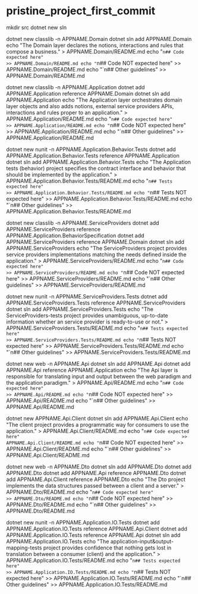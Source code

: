 # pristine_project_first_commit
mkdir src
dotnet     new sln


dotnet     new classlib -n APPNAME.Domain
dotnet sln add             APPNAME.Domain
echo "The Domain layer declares the notions, interactions and rules that compose a business." > APPNAME.Domain/README.md
echo "`n## Code expected here"                                                               >> APPNAME.Domain/README.md
echo "`n## Code NOT expected here"                                                           >> APPNAME.Domain/README.md
echo "`n## Other guidelines"                                                                 >> APPNAME.Domain/README.md


dotnet     new classlib -n APPNAME.Application
dotnet     add             APPNAME.Application reference APPNAME.Domain
dotnet sln add             APPNAME.Application
echo "The Application layer orchestrates domain layer objects and also adds notions, external service providers APIs, interactions and rules proper to an application." > APPNAME.Application/README.md
echo "`n## Code expected here"                                                                                                                                         >> APPNAME.Application/README.md
echo "`n## Code NOT expected here"                                                                                                                                     >> APPNAME.Application/README.md
echo "`n## Other guidelines"                                                                                                                                           >> APPNAME.Application/README.md

dotnet     new nunit    -n APPNAME.Application.Behavior.Tests
dotnet     add             APPNAME.Application.Behavior.Tests reference APPNAME.Application
dotnet sln add             APPNAME.Application.Behavior.Tests
echo "The Application tests (behavior) project specifies the contract interface and behavior that should be implemented by the application." > APPNAME.Application.Behavior.Tests/README.md
echo "`n## Tests expected here"                                                                                                             >> APPNAME.Application.Behavior.Tests/README.md
echo "`n## Tests NOT expected here"                                                                                                         >> APPNAME.Application.Behavior.Tests/README.md
echo "`n## Other guidelines"                                                                                                                >> APPNAME.Application.Behavior.Tests/README.md


dotnet     new classlib -n APPNAME.ServiceProviders
dotnet     add             APPNAME.ServiceProviders reference APPNAME.Application.BehaviorSpecification
dotnet     add             APPNAME.ServiceProviders reference APPNAME.Domain
dotnet sln add             APPNAME.ServiceProviders
echo "The ServiceProviders project provides service providers implementations matching the needs defined inside the application." > APPNAME.ServiceProviders/README.md
echo "`n## Code expected here"                                                                                                   >> APPNAME.ServiceProviders/README.md
echo "`n## Code NOT expected here"                                                                                               >> APPNAME.ServiceProviders/README.md
echo "`n## Other guidelines"                                                                                                     >> APPNAME.ServiceProviders/README.md

dotnet     new nunit    -n APPNAME.ServiceProviders.Tests
dotnet     add             APPNAME.ServiceProviders.Tests reference APPNAME.ServiceProviders
dotnet sln add             APPNAME.ServiceProviders.Tests
echo "The ServiceProviders-tests project provides unambiguous, up-to-date information whether an service provider is ready-to-use or not." > APPNAME.ServiceProviders.Tests/README.md
echo "`n## Tests expected here"                                                                                                           >> APPNAME.ServiceProviders.Tests/README.md
echo "`n## Tests NOT expected here"                                                                                                       >> APPNAME.ServiceProviders.Tests/README.md
echo "`n## Other guidelines"                                                                                                              >> APPNAME.ServiceProviders.Tests/README.md


dotnet     new web      -n APPNAME.Api
dotnet sln add             APPNAME.Api
dotnet     add             APPNAME.Api reference APPNAME.Application
echo "The Api layer is responsible for translating input and output between the web paradigm and the application paradigm." > APPNAME.Api/README.md
echo "`n## Code expected here"                                                                                             >> APPNAME.Api/README.md
echo "`n## Code NOT expected here"                                                                                         >> APPNAME.Api/README.md
echo "`n## Other guidelines"                                                                                               >> APPNAME.Api/README.md

dotnet     new             APPNAME.Api.Client
dotnet sln add             APPNAME.Api.Client
echo "The client project provides a programmatic way for consumers to use the application." > APPNAME.Api.Client/README.md
echo "`n## Code expected here"                                                             >> APPNAME.Api.Client/README.md
echo "`n## Code NOT expected here"                                                         >> APPNAME.Api.Client/README.md
echo "`n## Other guidelines"                                                               >> APPNAME.Api.Client/README.md

dotnet     new web      -n APPNAME.Dto
dotnet sln add             APPNAME.Dto
dotnet     add             APPNAME.Dto
dotnet     add             APPNAME.Api        reference APPNAME.Dto
dotnet     add             APPNAME.Api.Client reference APPNAME.Dto
echo "The Dto project implements the data structures passed between a client and a server." > APPNAME.Dto/README.md
echo "`n## Code expected here"                                                             >> APPNAME.Dto/README.md
echo "`n## Code NOT expected here"                                                         >> APPNAME.Dto/README.md
echo "`n## Other guidelines"                                                               >> APPNAME.Dto/README.md

dotnet     new nunit    -n APPNAME.Application.IO.Tests
dotnet     add             APPNAME.Application.IO.Tests reference APPNAME.Api.Client
dotnet     add             APPNAME.Application.IO.Tests reference APPNAME.Api
dotnet sln add             APPNAME.Application.IO.Tests
echo "The application-input&output-mapping-tests project provides confidence that nothing gets lost in translation between a consumer (client) and the application." > APPNAME.Application.IO.Tests/README.md
echo "`n## Tests expected here"                                                                                                                                     >> APPNAME.Application.IO.Tests/README.md
echo "`n## Tests NOT expected here"                                                                                                                                 >> APPNAME.Application.IO.Tests/README.md
echo "`n## Other guidelines"                                                                                                                                        >> APPNAME.Application.IO.Tests/README.md
